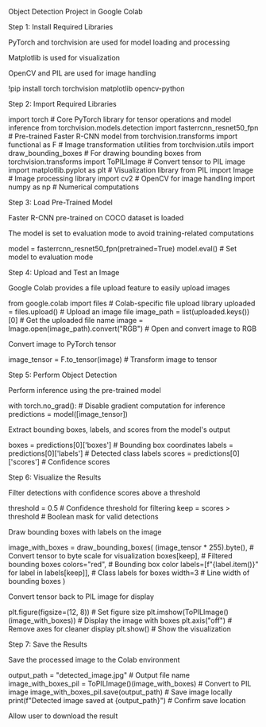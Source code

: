 Object Detection Project in Google Colab

Step 1: Install Required Libraries

PyTorch and torchvision are used for model loading and processing

Matplotlib is used for visualization

OpenCV and PIL are used for image handling

!pip install torch torchvision matplotlib opencv-python

Step 2: Import Required Libraries

import torch  # Core PyTorch library for tensor operations and model inference
from torchvision.models.detection import fasterrcnn_resnet50_fpn  # Pre-trained Faster R-CNN model
from torchvision.transforms import functional as F  # Image transformation utilities
from torchvision.utils import draw_bounding_boxes  # For drawing bounding boxes
from torchvision.transforms import ToPILImage  # Convert tensor to PIL image
import matplotlib.pyplot as plt  # Visualization library
from PIL import Image  # Image processing library
import cv2  # OpenCV for image handling
import numpy as np  # Numerical computations

Step 3: Load Pre-Trained Model

Faster R-CNN pre-trained on COCO dataset is loaded

The model is set to evaluation mode to avoid training-related computations

model = fasterrcnn_resnet50_fpn(pretrained=True)
model.eval()  # Set model to evaluation mode

Step 4: Upload and Test an Image

Google Colab provides a file upload feature to easily upload images

from google.colab import files  # Colab-specific file upload library
uploaded = files.upload()  # Upload an image file
image_path = list(uploaded.keys())[0]  # Get the uploaded file name
image = Image.open(image_path).convert("RGB")  # Open and convert image to RGB

Convert image to PyTorch tensor

image_tensor = F.to_tensor(image)  # Transform image to tensor

Step 5: Perform Object Detection

Perform inference using the pre-trained model

with torch.no_grad():  # Disable gradient computation for inference
predictions = model([image_tensor])

Extract bounding boxes, labels, and scores from the model's output

boxes = predictions[0]['boxes']  # Bounding box coordinates
labels = predictions[0]['labels']  # Detected class labels
scores = predictions[0]['scores']  # Confidence scores

Step 6: Visualize the Results

Filter detections with confidence scores above a threshold

threshold = 0.5  # Confidence threshold for filtering
keep = scores > threshold  # Boolean mask for valid detections

Draw bounding boxes with labels on the image

image_with_boxes = draw_bounding_boxes(
(image_tensor * 255).byte(),  # Convert tensor to byte scale for visualization
boxes[keep],  # Filtered bounding boxes
colors="red",  # Bounding box color
labels=[f"{label.item()}" for label in labels[keep]],  # Class labels for boxes
width=3  # Line width of bounding boxes
)

Convert tensor back to PIL image for display

plt.figure(figsize=(12, 8))  # Set figure size
plt.imshow(ToPILImage()(image_with_boxes))  # Display the image with boxes
plt.axis("off")  # Remove axes for cleaner display
plt.show()  # Show the visualization

Step 7: Save the Results

Save the processed image to the Colab environment

output_path = "detected_image.jpg"  # Output file name
image_with_boxes_pil = ToPILImage()(image_with_boxes)  # Convert to PIL image
image_with_boxes_pil.save(output_path)  # Save image locally
print(f"Detected image saved at {output_path}")  # Confirm save location

Allow user to download the result

